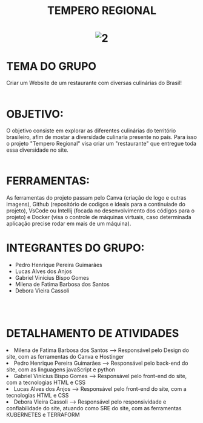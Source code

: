<h1 align="center">TEMPERO REGIONAL </h1>  
<h1 align="center"> 
  
 ![2](https://github.com/PedroNewUser/PROJETO-RESTAURANTE/assets/141732147/e2b0203b-b5d5-4586-8ed0-145ad1627df2)
</h1>

<div></div>
  <h1>TEMA DO GRUPO</h1>
  Criar um Website de um restaurante com diversas culinárias do Brasil!
  <br><br>
  
  <h1>OBJETIVO:</h1>O objetivo consiste em explorar as diferentes culinárias do território brasileiro, afim de mostar a diversidade culinaria presente no país. Para isso o projeto "Tempero Regional" visa criar um "restaurante" que entregue toda essa diversidade no site. <br><br>
  
  <h1>FERRAMENTAS:</h1>
    As ferramentas do projeto passam pelo Canva (criação de logo e outras imagens), Github (repositório de codigos e ideais para a continuiade do projeto), VsCode ou Intellij (focada no desenvolvimento dos códigos para o projeto) e Docker (visa o controle de máquinas virtuais, caso determinada aplicação precise rodar em mais de um máquina).
  
  <h1>INTEGRANTES DO GRUPO:</h1>
  <ul>
  <li>Pedro Henrique Pereira Guimarães </li>
  <li>Lucas Alves dos Anjos</li>
  <li>Gabriel Vinícius Bispo Gomes</li> 
  <li>Milena de Fatima Barbosa dos Santos </li>
  <li>Debora Vieira Cassoli</li>
  </ul><br><br>

  <h1>DETALHAMENTO DE ATIVIDADES</h1>
  <li>Milena de Fatima Barbosa dos Santos --> Responsável pelo Design do site, com as ferramentas do Canva e Hostinger</li>
  <li>Pedro Henrique Pereira Guimarães --> Responsável pelo back-end do site, com as linguagens javaScript e python</li>
  <li>Gabriel Vinícius Bispo Gomes --> Responsável pelo front-end do site, com a tecnologias HTML e CSS</li> 
  <li>Lucas Alves dos Anjos --> Responsável pelo front-end do site, com a tecnologias HTML e CSS</li>
  <li>Debora Vieira Cassoli --> Responsável pelo responsividade e confiabilidade do site, atuando como SRE do site, com as ferramentas KUBERNETES e TERRAFORM</li>
</div>
